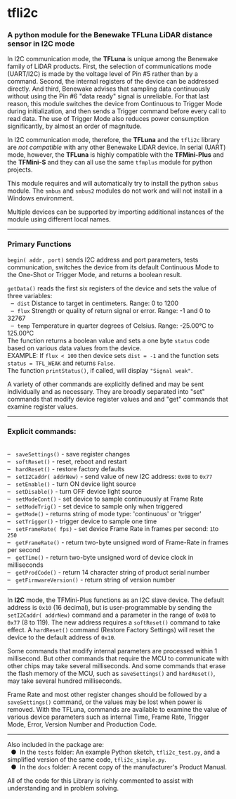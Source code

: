 # tfli2c
### A python module for the Benewake TFLuna LiDAR distance sensor in I2C mode

In I2C communication mode, the **TFLuna** is unique among the Benewake family of LiDAR products.  First, the selection of communications mode (UART/I2C) is made by the voltage level of Pin #5 rather than by a command. Second, the internal registers of the device can be addressed directly. And third, Benewake advises that sampling data continuously without using the Pin #6 "data ready" signal is unreliable.  For that last reason, this module switches the device from Continuous to Trigger Mode during initialization, and then sends a Trigger command before every call to read data.  The use of Trigger Mode also reduces power consumption significantly, by almost an order of magnitude.

In I2C communication mode, therefore, the **TFLuna** and the `tfli2c` library are *not compatible* with any other Benewake LiDAR device.  In serial (UART) mode, however, the **TFLuna** is highly compatible with the **TFMini-Plus** and the **TFMini-S** and they can all use the same `tfmplus` module for python projects.

This module requires and will automatically try to install the python `smbus` module.  The `smbus` and `smbus2` modules do not work and will not install in a Windows environment.

Multiple devices can be supported by importing additional instances of the module using different local names.
<hr />

### Primary Functions

`begin( addr, port)` sends I2C address and port parameters, tests communication, switches the device from its default Continuous Mode to the One-Shot or Trigger Mode, and returns a boolean result.
 
`getData()` reads the first six registers of the device and sets the value of three variables:
<br />&nbsp;&nbsp;&#8211;&nbsp; `dist` Distance to target in centimeters. Range: 0 to 1200
<br />&nbsp;&nbsp;&#8211;&nbsp; `flux` Strength or quality of return signal or error. Range: -1 and 0 to 32767
<br />&nbsp;&nbsp;&#8211;&nbsp; `temp` Temperature in quarter degrees of Celsius. Range: -25.00°C to 125.00°C<br />
  The function returns a boolean value and sets a one byte `status` code based on various data values from the device.<br />
  EXAMPLE: If ```flux < 100``` then device sets  ```dist = -1``` and the function sets ```status = TFL_WEAK``` and returns ```False```.<br />
  The function ```printStatus()```, if called, will display ```"Signal weak"```.

A variety of other commands are explicitly defined and  may be sent individually and as necessary.  They are broadly separated into "set" commands that modify device register values and and "get" commands that examine register values.
<hr />

### Explicit commands:
<br />&#8211;&nbsp;&nbsp; `saveSettings()` - save register changes
<br />&#8211;&nbsp;&nbsp; `softReset()` - reset, reboot and restart
<br />&#8211;&nbsp;&nbsp; `hardReset()` - restore factory defaults
<br />&#8211;&nbsp;&nbsp; `setI2Caddr( addrNew)` - send value of new I2C address: `0x08` to `0x77`
<br />&#8211;&nbsp;&nbsp; `setEnable()` - turn ON device light source
<br />&#8211;&nbsp;&nbsp; `setDisable()` - turn OFF device light source
<br />&#8211;&nbsp;&nbsp; `setModeCont()` - set device to sample continuously at Frame Rate
<br />&#8211;&nbsp;&nbsp; `setModeTrig()` - set device to sample only when triggered
<br />&#8211;&nbsp;&nbsp; `getMode()` - returns string of mode type: 'continuous' or 'trigger'
<br />&#8211;&nbsp;&nbsp; `setTrigger()` - trigger device to sample one time
<br />&#8211;&nbsp;&nbsp; `setFrameRate( fps)` - set device Frame Rate in frames per second: `1`to `250`
<br />&#8211;&nbsp;&nbsp; `getFrameRate()` - return two-byte unsigned word of Frame-Rate in frames per second
<br />&#8211;&nbsp;&nbsp; `getTime()` - return two-byte unsigned word of device clock in milliseconds
<br />&#8211;&nbsp;&nbsp; `getProdCode()` - return 14 character string of product serial number
<br />&#8211;&nbsp;&nbsp; `getFirmwareVersion()`  - return string of version number

<hr>

In **I2C** mode, the TFMini-Plus functions as an I2C slave device.  The default address is `0x10` (16 decimal), but is user-programmable by sending the `setI2Caddr( addrNew)` command and a parameter in the range of `0x08` to `0x77` (8 to 119).  The new address requires a `softReset()` command to take effect.  A `hardReset()` command (Restore Factory Settings) will reset the device to the default address of `0x10`.

Some commands that modify internal parameters are processed within 1 millisecond.  But other commands that require the MCU to communicate with other chips may take several milliseconds.  And some commands that erase the flash memory of the MCU, such as `saveSettings()` and `hardReset()`, may take several hundred milliseconds.

Frame Rate and most other register changes should be followed by a `saveSettings()` command, or the values may be lost when power is removed.  With the TFLuna, commands are available to examine the value of various device parameters such as internal Time, Frame Rate, Trigger Mode, Error, Version Number and Production Code.

<hr>

Also included in the package are:
<br />&nbsp;&nbsp;&#9679;&nbsp; In the `tests` folder: An example Python sketch, `tfli2c_test.py`, and a simplified version of the same code, `tfli2c_simple.py`.
<br />&nbsp;&nbsp;&#9679;&nbsp; In the `docs` folder: A recent copy of the manufacturer's Product Manual.

All of the code for this Library is richly commented to assist with understanding and in problem solving.
